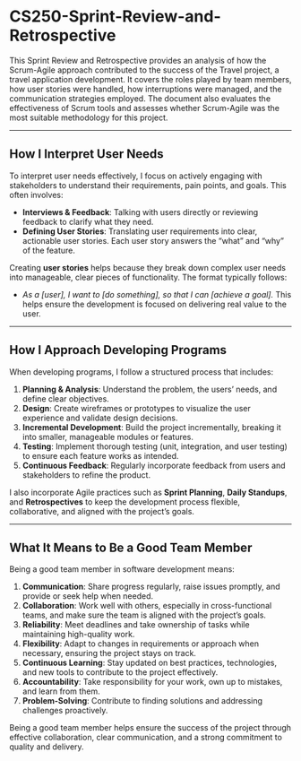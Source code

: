 # CS250-Sprint-Review-and-Retrospective

This Sprint Review and Retrospective provides an analysis of how the Scrum-Agile approach contributed to the success of the Travel project, a travel application development. It covers the roles played by team members, how user stories were handled, how interruptions were managed, and the communication strategies employed. The document also evaluates the effectiveness of Scrum tools and assesses whether Scrum-Agile was the most suitable methodology for this project.


---

## How I Interpret User Needs

To interpret user needs effectively, I focus on actively engaging with stakeholders to understand their requirements, pain points, and goals. This often involves:
- **Interviews & Feedback**: Talking with users directly or reviewing feedback to clarify what they need.
- **Defining User Stories**: Translating user requirements into clear, actionable user stories. Each user story answers the “what” and “why” of the feature.
  
Creating **user stories** helps because they break down complex user needs into manageable, clear pieces of functionality. The format typically follows:
- *As a [user], I want to [do something], so that I can [achieve a goal].*
This helps ensure the development is focused on delivering real value to the user.

---

## How I Approach Developing Programs

When developing programs, I follow a structured process that includes:
1. **Planning & Analysis**: Understand the problem, the users’ needs, and define clear objectives.
2. **Design**: Create wireframes or prototypes to visualize the user experience and validate design decisions.
3. **Incremental Development**: Build the project incrementally, breaking it into smaller, manageable modules or features.
4. **Testing**: Implement thorough testing (unit, integration, and user testing) to ensure each feature works as intended.
5. **Continuous Feedback**: Regularly incorporate feedback from users and stakeholders to refine the product.

I also incorporate Agile practices such as **Sprint Planning**, **Daily Standups**, and **Retrospectives** to keep the development process flexible, collaborative, and aligned with the project’s goals.

---

## What It Means to Be a Good Team Member

Being a good team member in software development means:
1. **Communication**: Share progress regularly, raise issues promptly, and provide or seek help when needed.
2. **Collaboration**: Work well with others, especially in cross-functional teams, and make sure the team is aligned with the project’s goals.
3. **Reliability**: Meet deadlines and take ownership of tasks while maintaining high-quality work.
4. **Flexibility**: Adapt to changes in requirements or approach when necessary, ensuring the project stays on track.
5. **Continuous Learning**: Stay updated on best practices, technologies, and new tools to contribute to the project effectively.
6. **Accountability**: Take responsibility for your work, own up to mistakes, and learn from them.
7. **Problem-Solving**: Contribute to finding solutions and addressing challenges proactively.

Being a good team member helps ensure the success of the project through effective collaboration, clear communication, and a strong commitment to quality and delivery.


